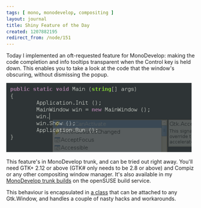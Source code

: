 ```yaml
---
tags: [ mono, monodevelop, compositing ]
layout: journal
title: Shiny Feature of the Day
created: 1207882195
redirect_from: /node/151
---
```

Today I implemented an oft-requested feature for MonoDevelop: making the code completion and info tooltips transparent when the Control key is held down. This enables you to take a look at the code that the window's obscuring, without dismissing the popup.<!--break-->

<img src="/files/images/MonoScreenshots/SemiTransparentCompletionWindow.png" alt="Screenshot of a semi-transparent code completion window." style="max-width:98%" />

This feature's in MonoDevelop trunk, and can be tried out right away. You'll need GTK+ 2.12 or above (GTK# only needs to be 2.8 or above) and Compiz or any other compositing window manager. It's also available in my [MonoDevelop trunk builds](/journal/2007/11/07/monodevelop_trunk_builds) on the openSUSE build service.

This behaviour is encapsulated in [a class](http://anonsvn.mono-project.com/viewcvs/trunk/monodevelop/main/src/core/MonoDevelop.Projects.Gui/MonoDevelop.Projects.Gui.Completion/WindowTransparencyDecorator.cs?view=markup) that can be attached to any Gtk.Window, and handles a couple of nasty hacks and workarounds.